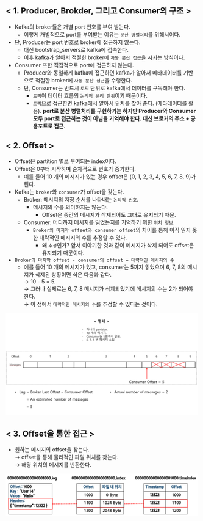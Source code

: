 ## < 1. Producer, Brokder, 그리고 Consumer의 구조 >
- Kafka의 broker들은 개별 port 번호를 부여 받는다.
    - 이렇게 개별적으로 port를 부여받는 이유는 `분산 병렬처리`를 위해서이다.
- 단, Producer는 port 번호로 broker에 접근하지 않는다.
    - 대신 bootstrap_servers로 kafka에 접속한다.
    - 이후 kafka가 알아서 적절한 broker에 `자동 분산 접근`을 시키는 방식이다.
- Consumer 또한 직접적으로 port에 접근하지 않는다.
    - Producer와 동일하게 kafka에 접근하면 kafka가 알아서 메타데이터를 기반으로 적절한 broker에 `자동 분산 접근`을 수행한다.
    - 단, Consumer는 반드시 `토픽` 단위로 kafka에서 데이터를 구독해야 한다.
        - `토픽`이 데이터 흐름의 `논리적 분리 단위`이기 때문이다.
        - `토픽`으로 접근한면 kafka에서 알아서 위치를 찾아 준다. (메타데이터를 활용).
**port로 분산 병렬처리를 구현하기는 하지만 Producer와 Consumer 모두 port로 접근하는 것이 아님을 기억해야 한다. 대신 브로커의 주소 + 공용포트로 접근.**

## < 2. Offset >
- Offset은 partition 별로 부여되는 index이다.
- Offset은 0부터 시작하며 순차적으로 번호가 증가한다.
    - 예를 들어 10 개의 메시지가 있는 경우 offset은 (0, 1, 2, 3, 4, 5, 6, 7, 8, 9)가 된다.
- Kafka는 `broker`와 `consumer`가 offset을 갖는다.
    - Broker: 메시지의 저장 순서를 나타내는 `논리적 번호`.
        - 메시지의 수를 의미하지는 않는다.
            - Offset은 중간의 메시지가 삭제되어도 그대로 유지되기 때문.
    - Consumer: 어디까지 메시지를 읽었는지를 기억하기 위한 `위치 정보`.
        - `Broker의 마지막 offset과 consumer offset`의 차이를 통해 아직 읽지 못한 대락적인 메시지의 수를 추정할 수 있다.
            - 왜 `추정`인가? 앞서 이야기한 것과 같이 메시지가 삭제 되어도 offset은 유지되기 때문이다.
- `Broker의 마지막 offset - consumer의 offset = 대략적인 메시지의 수`
    - 예를 들어 10 개의 메시지가 있고, consumer는 5까지 읽었으며 6, 7, 8의 메시지가 삭제된 상황이면 식은 다음과 같다.\
    &rightarrow; 10 - 5 = 5.\
    &rightarrow; 그러나 실제로는 6, 7, 8 메시지가 삭제되었기에 메시지의 수는 2가 되어야 한다.\
    &rightarrow; 이 점에서 `대략적인 메시지의 수`를 추정할 수 있다는 것이다. 

![alt text](./images/Broker_consumer_offset.png)

## < 3. Offset을 통한 접근 >
- 원하는 메시지의 offset을 찾는다.\
&rightarrow; offset을 통해 물리적인 파일 위치를 찾는다.\
&rightarrow; 해당 위치의 메시지를 반환한다.

![alt text](./images/Offset_structure.png)

